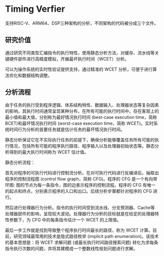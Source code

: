 # Timing Verfier 
支持RISC-V、ARM64、DSP三种架构的分析，不同架构的代码被分成三个文件。
## 研究价值
通过研究不同类型汇编指令的执行特性，使用静态分析方法，对缓存、流水线等关键硬件部件进行高精度模拟，开展最坏执行时间（WCET）分析。

可以为操作系统的实时性验证提供支持，通过精准的 WCET 分析，可便于进行算法优化和数据结构调整。
## 分析流程
由于任务的执行受到程序逻辑、体系结构特性、数据输入、处理器状态等复杂因素的影响，其执行时间通常呈现某种分布，在所有可能的执行时间中，存在客观上的最小值和最大值，分别称为最好情况执行时间 (best-case execution time，简称 BCET)和最坏情况执行时间 (worst-case execution time，简称 WCET)。实时系统时间行为分析的首要任务就是估计任务的最坏情况执行时间。

静态分析保证它在不实际执行任务的前提下，确保分析能够覆盖任务所有可能的执行情况，包括所有可能的程序执行路径、程序输入以及处理器初始状态等。静态分析得到的最大执行时间称为 WCET 估计值。

静态分析流程：

首先对程序的可执行代码进行控制流分析。在对可执行代码进行反编译后，抽取出程序的控制流程图 (control flow graph，简称 CFG)。程序的 CFG 是一个有向带环图: 图的节点为每一条指令，图的边表示程序的控制流程。程序的 CFG 有唯一的起点和终点，分别表示程序的入口和出口。后续分析步骤都针对程序的 CFG 进行。

然后进行处理器行为分析。指令的执行时间受到流水线、分支预测器、Cache等处理器部件的影响，呈现较大波动。处理器行为分析的目标就是在给定的处理器特性参数下，为 CFG 中的每条指令估计一个 WCET 的上限值。

最后一步工作就是找到导致整个程序执行时间最长的路径，称为 WCET 计算。目前，研究领域最常用的技术是隐式路径枚举 (implicit path enumeration)。该技术的基本思想是：将 WCET 求解问题 (或最长执行时间路径搜索问题) 转化为求每条指令执行次数的问题，并将其建模成一个整数线性规划问题进行求解。
